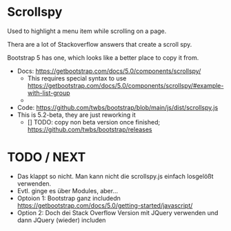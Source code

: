 # Scrollspy

Used to highlight a menu item while scrolling on a page.

Thera are a lot of Stackoverflow answers that create a scroll spy.

Bootstrap 5 has one, which looks like a better place to copy it from.

- Docs: https://getbootstrap.com/docs/5.0/components/scrollspy/
  - This requires special syntax to use https://getbootstrap.com/docs/5.0/components/scrollspy/#example-with-list-group
  -
- Code: https://github.com/twbs/bootstrap/blob/main/js/dist/scrollspy.js
- This is 5.2-beta, they are just reworking it
  - [] TODO: copy non beta version once finished; https://github.com/twbs/bootstrap/releases

# TODO / NEXT

- Das klappt so nicht. Man kann nicht die scrollspy.js einfach losgelößt verwenden.
- Evtl. ginge es über Modules, aber…
- Optoion 1: Bootstrap ganz includedn https://getbootstrap.com/docs/5.0/getting-started/javascript/
- Option 2: Doch dei Stack Overflow Version mit JQuery verwenden und dann JQuery (wieder) includen
